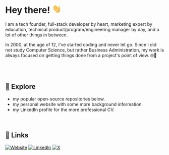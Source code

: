 # Hey there! <img src="https://github.com/jekuer/jekuer/blob/main/hello.webp?raw=true" width="29">

I am a tech founder, full-stack developer by heart, marketing expert by education, technical product/program/engineering manager by day, and a lot of other things in between. 

In 2000, at the age of 12, I've started coding and never let go. 
Since I did not study Computer Science, but rather Business Administration, my work is always focused on getting things done from a project's point of view. 🤓🚀

<br> 

<br> 

## 🔭 Explore 
- my popular open-source repositories below.
- my personal website with some more background information.
- my LinkedIn profile for the more professional CV.

<br> 

## 🔗 Links

[![Website](https://img.shields.io/badge/Website-3e4d64?style=for-the-badge&logoColor=white)](https://jenskuerschner.de/) 
[![LinkedIn](https://img.shields.io/badge/LinkedIn-0077B5?style=for-the-badge&logo=LinkedIn&logoColor=white)](https://www.linkedin.com/in/jenskuerschner) 
[![X](https://img.shields.io/badge/%40jekuer-000000?style=for-the-badge&logo=x&logoColor=white)](https://x.com/jekuer) 
